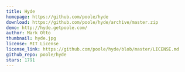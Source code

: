 ```yaml
---
title: Hyde
homepage: https://github.com/poole/hyde
download: https://github.com/poole/hyde/archive/master.zip
demo: http://hyde.getpoole.com/
author: Mark Otto
thumbnail: hyde.jpg
license: MIT License
license_link: https://github.com/poole/hyde/blob/master/LICENSE.md
github_repo: poole/hyde
stars: 1791
---
```

